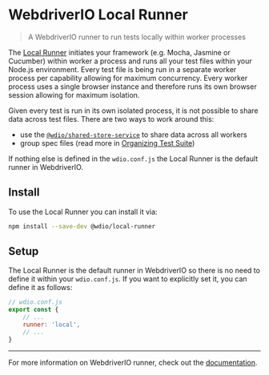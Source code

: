 WebdriverIO Local Runner
========================

> A WebdriverIO runner to run tests locally within worker processes

The [Local Runner](https://www.npmjs.com/package/@wdio/local-runner) initiates your framework (e.g. Mocha, Jasmine or Cucumber) within worker a process and runs all your test files within your Node.js environment. Every test file is being run in a separate worker process per capability allowing for maximum concurrency. Every worker process uses a single browser instance and therefore runs its own browser session allowing for maximum isolation.

Given every test is run in its own isolated process, it is not possible to share data across test files. There are two ways to work around this:

- use the [`@wdio/shared-store-service`](https://www.npmjs.com/package/@wdio/shared-store-service) to share data across all workers
- group spec files (read more in [Organizing Test Suite](http://localhost:3000/docs/organizingsuites#grouping-test-specs-to-run-sequentially))

If nothing else is defined in the `wdio.conf.js` the Local Runner is the default runner in WebdriverIO.

## Install

To use the Local Runner you can install it via:

```sh
npm install --save-dev @wdio/local-runner
```

## Setup

The Local Runner is the default runner in WebdriverIO so there is no need to define it within your `wdio.conf.js`. If you want to explicitly set it, you can define it as follows:

```js
// wdio.conf.js
export const {
    // ...
    runner: 'local',
    // ...
}
```

---

For more information on WebdriverIO runner, check out the [documentation](https://webdriver.io/docs/runner).
